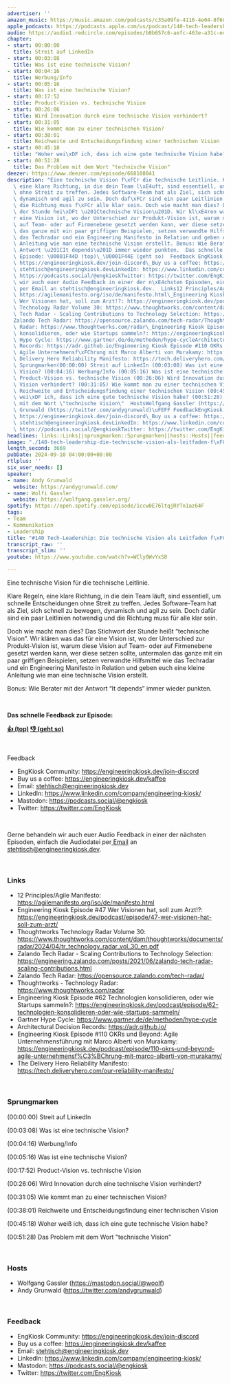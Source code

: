 ```yaml
---
advertiser: ''
amazon_music: https://music.amazon.com/podcasts/c35a09fe-4116-4e04-8f68-77d61b112e46/episodes/d5bf23c7-f2d3-4307-bd27-5c98b0780330/engineering-kiosk-140-tech-leadership-die-technische-vision-als-leitfaden-f%C3%BCr-teams
apple_podcasts: https://podcasts.apple.com/us/podcast/140-tech-leadership-die-technische-vision-als-leitfaden/id1603082924?i=1000668967484&uo=4
audio: https://audio1.redcircle.com/episodes/b0b657c6-aefc-463e-a31c-ed179adba554/stream.mp3
chapter:
- start: 00:00:00
  title: Streit auf LinkedIn
- start: 00:03:08
  title: Was ist eine technische Vision?
- start: 00:04:16
  title: Werbung/Info
- start: 00:05:16
  title: Was ist eine technische Vision?
- start: 00:17:52
  title: Product-Vision vs. technische Vision
- start: 00:26:06
  title: Wird Innovation durch eine technische Vision verhindert?
- start: 00:31:05
  title: Wie kommt man zu einer technischen Vision?
- start: 00:38:01
  title: Reichweite und Entscheidungsfindung einer technischen Vision
- start: 00:45:18
  title: "Woher wei\xDF ich, dass ich eine gute technische Vision habe?"
- start: 00:51:28
  title: Das Problem mit dem Wort "technische Vision"
deezer: https://www.deezer.com/episode/668108041
description: "Eine technische Vision f\xFCr die technische Leitlinie. Klare Regeln,\
  \ eine klare Richtung, in die dein Team l\xE4uft, sind essentiell, um schnelle Entscheidungen\
  \ ohne Streit zu treffen. Jedes Software-Team hat als Ziel, sich schnell zu bewegen,\
  \ dynamisch und agil zu sein. Doch daf\xFCr sind ein paar Leitlinien notwendig und\
  \ die Richtung muss f\xFCr alle klar sein. Doch wie macht man dies? Das Stichwort\
  \ der Stunde hei\xDFt \u201Ctechnische Vision\u201D. Wir kl\xE4ren was das f\xFC\
  r eine Vision ist, wo der Unterschied zur Produkt-Vision ist, warum diese Vision\
  \ auf Team- oder auf Firmenebene gesetzt werden kann, wer diese setzen sollte, untermalen\
  \ das ganze mit ein paar griffigen Beispielen, setzen verwandte Hilfsmittel wie\
  \ das Techradar und ein Engineering Manifesto in Relation und geben euch eine kleine\
  \ Anleitung wie man eine technische Vision erstellt. Bonus: Wie Berater mit der\
  \ Antwort \u201CIt depends\u201D immer wieder punkten.  Das schnelle Feedback zur\
  \ Episode: \U0001F44D (top)\_\U0001F44E (geht so)  Feedback EngKiosk Community:\
  \ https://engineeringkiosk.dev/join-discord\_Buy us a coffee: https://engineeringkiosk.dev/kaffeeEmail:\
  \ stehtisch@engineeringkiosk.devLinkedIn: https://www.linkedin.com/company/engineering-kiosk/Mastodon:\
  \ https://podcasts.social/@engkioskTwitter: https://twitter.com/EngKiosk Gerne behandeln\
  \ wir auch euer Audio Feedback in einer der n\xE4chsten Episoden, einfach die Audiodatei\
  \ per Email an stehtisch@engineeringkiosk.dev.  Links12 Principles/Agile Manifesto:\
  \ https://agilemanifesto.org/iso/de/manifesto.html\_Engineering Kiosk Episode #47\
  \ Wer Visionen hat, soll zum Arzt!?: https://engineeringkiosk.dev/podcast/episode/47-wer-visionen-hat-soll-zum-arzt/Thoughtworks\
  \ Technology Radar Volume 30: https://www.thoughtworks.com/content/dam/thoughtworks/documents/radar/2024/04/tr_technology_radar_vol_30_en.pdfZalando\
  \ Tech Radar - Scaling Contributions to Technology Selection: https://engineering.zalando.com/posts/2021/06/zalando-tech-radar-scaling-contributions.html\_\
  Zalando Tech Radar: https://opensource.zalando.com/tech-radar/Thoughtworks - Technology\
  \ Radar: https://www.thoughtworks.com/radar\_Engineering Kiosk Episode #62 Technologien\
  \ konsolidieren, oder wie Startups sammeln?: https://engineeringkiosk.dev/podcast/episode/62-technologien-konsolidieren-oder-wie-startups-sammeln/Gartner\
  \ Hype Cycle: https://www.gartner.de/de/methoden/hype-cycleArchitectural Decision\
  \ Records: https://adr.github.io/Engineering Kiosk Episode #110 OKRs und Beyond:\
  \ Agile Unternehmensf\xFChrung mit Marco Alberti von Murakamy: https://engineeringkiosk.dev/podcast/episode/110-okrs-und-beyond-agile-unternehmensf%C3%BChrung-mit-marco-alberti-von-murakamy/The\
  \ Delivery Hero Reliability Manifesto: https://tech.deliveryhero.com/our-reliability-manifesto/\
  \ Sprungmarken(00:00:00) Streit auf LinkedIn (00:03:08) Was ist eine technische\
  \ Vision? (00:04:16) Werbung/Info (00:05:16) Was ist eine technische Vision? (00:17:52)\
  \ Product-Vision vs. technische Vision (00:26:06) Wird Innovation durch eine technische\
  \ Vision verhindert? (00:31:05) Wie kommt man zu einer technischen Vision? (00:38:01)\
  \ Reichweite und Entscheidungsfindung einer technischen Vision (00:45:18) Woher\
  \ wei\xDF ich, dass ich eine gute technische Vision habe? (00:51:28) Das Problem\
  \ mit dem Wort \"technische Vision\"  HostsWolfgang Gassler (https://mastodon.social/@woolf)Andy\
  \ Grunwald (https://twitter.com/andygrunwald)\uFEFF FeedbackEngKiosk Community:\
  \ https://engineeringkiosk.dev/join-discord\_Buy us a coffee: https://engineeringkiosk.dev/kaffeeEmail:\
  \ stehtisch@engineeringkiosk.devLinkedIn: https://www.linkedin.com/company/engineering-kiosk/Mastodon:\
  \ https://podcasts.social/@engkioskTwitter: https://twitter.com/EngKiosk"
headlines: links::Links||sprungmarken::Sprungmarken||hosts::Hosts||feedback::Feedback
image: "./140-tech-leadership-die-technische-vision-als-leitfaden-f\xFCr-teams.jpg"
length_second: 3669
pubDate: 2024-09-10 04:00:00+00:00
rtlplus: ''
six_user_needs: []
speaker:
- name: Andy Grunwald
  website: https://andygrunwald.com/
- name: Wolfi Gassler
  website: https://wolfgang.gassler.org/
spotify: https://open.spotify.com/episode/1ccw0E76ltqjRYTn1az64F
tags:
- Team
- Kommunikation
- Leadership
title: "#140 Tech-Leadership: Die technische Vision als Leitfaden f\xFCr Teams"
transcript_raw: ''
transcript_slim: ''
youtube: https://www.youtube.com/watch?v=WCly0WvYxS8

---
```

<p>Eine technische Vision für die technische Leitlinie.</p><p>Klare Regeln, eine klare Richtung, in die dein Team läuft, sind essentiell, um schnelle Entscheidungen ohne Streit zu treffen. Jedes Software-Team hat als Ziel, sich schnell zu bewegen, dynamisch und agil zu sein. Doch dafür sind ein paar Leitlinien notwendig und die Richtung muss für alle klar sein.</p><p>Doch wie macht man dies? Das Stichwort der Stunde heißt “technische Vision”. Wir klären was das für eine Vision ist, wo der Unterschied zur Produkt-Vision ist, warum diese Vision auf Team- oder auf Firmenebene gesetzt werden kann, wer diese setzen sollte, untermalen das ganze mit ein paar griffigen Beispielen, setzen verwandte Hilfsmittel wie das Techradar und ein Engineering Manifesto in Relation und geben euch eine kleine Anleitung wie man eine technische Vision erstellt.</p><p>Bonus: Wie Berater mit der Antwort “It depends” immer wieder punkten.</p><p><br></p><p><strong>Das schnelle Feedback zur Episode:</strong></p><p><a href="https://api.openpodcast.dev/feedback/140/upvote" rel="nofollow"><strong>👍 (top)</strong></a><strong> </strong><a href="https://api.openpodcast.dev/feedback/140/downvote" rel="nofollow"><strong>👎 (geht so)</strong></a></p><p><br></p><p>Feedback</p><ul><li>EngKiosk Community: <a href="https://engineeringkiosk.dev/join-discord">https://engineeringkiosk.dev/join-discord</a> </li><li>Buy us a coffee: <a href="https://engineeringkiosk.dev/kaffee">https://engineeringkiosk.dev/kaffee</a></li><li>Email: <a href="mailto:stehtisch@engineeringkiosk.dev" rel="nofollow">stehtisch@engineeringkiosk.dev</a></li><li>LinkedIn: <a href="https://www.linkedin.com/company/engineering-kiosk/" rel="nofollow">https://www.linkedin.com/company/engineering-kiosk/</a></li><li>Mastodon: <a href="https://podcasts.social/@engkiosk" rel="nofollow">https://podcasts.social/@engkiosk</a></li><li>Twitter: <a href="https://twitter.com/EngKiosk" rel="nofollow">https://twitter.com/EngKiosk</a></li></ul><p><br></p><p>Gerne behandeln wir auch euer Audio Feedback in einer der nächsten Episoden, einfach die Audiodatei per<a href="https://engineeringkiosk.dev/kontakt/"> Email</a> an <a href="mailto:stehtisch@engineeringkiosk.dev" rel="nofollow">stehtisch@engineeringkiosk.dev</a>.</p><p><br></p><h3 id="links">Links</h3><ul><li>12 Principles/Agile Manifesto: <a href="https://agilemanifesto.org/iso/de/manifesto.html" rel="nofollow">https://agilemanifesto.org/iso/de/manifesto.html</a> </li><li>Engineering Kiosk Episode #47 Wer Visionen hat, soll zum Arzt!?: <a href="https://engineeringkiosk.dev/podcast/episode/47-wer-visionen-hat-soll-zum-arzt/">https://engineeringkiosk.dev/podcast/episode/47-wer-visionen-hat-soll-zum-arzt/</a></li><li>Thoughtworks Technology Radar Volume 30: <a href="https://www.thoughtworks.com/content/dam/thoughtworks/documents/radar/2024/04/tr_technology_radar_vol_30_en.pdf" rel="nofollow">https://www.thoughtworks.com/content/dam/thoughtworks/documents/radar/2024/04/tr_technology_radar_vol_30_en.pdf</a></li><li>Zalando Tech Radar - Scaling Contributions to Technology Selection: <a href="https://engineering.zalando.com/posts/2021/06/zalando-tech-radar-scaling-contributions.html" rel="nofollow">https://engineering.zalando.com/posts/2021/06/zalando-tech-radar-scaling-contributions.html</a> </li><li>Zalando Tech Radar: <a href="https://opensource.zalando.com/tech-radar/" rel="nofollow">https://opensource.zalando.com/tech-radar/</a></li><li>Thoughtworks - Technology Radar: <a href="https://www.thoughtworks.com/radar" rel="nofollow">https://www.thoughtworks.com/radar</a> </li><li>Engineering Kiosk Episode #62 Technologien konsolidieren, oder wie Startups sammeln?: <a href="https://engineeringkiosk.dev/podcast/episode/62-technologien-konsolidieren-oder-wie-startups-sammeln/">https://engineeringkiosk.dev/podcast/episode/62-technologien-konsolidieren-oder-wie-startups-sammeln/</a></li><li>Gartner Hype Cycle: <a href="https://www.gartner.de/de/methoden/hype-cycle" rel="nofollow">https://www.gartner.de/de/methoden/hype-cycle</a></li><li>Architectural Decision Records: <a href="https://adr.github.io/" rel="nofollow">https://adr.github.io/</a></li><li>Engineering Kiosk Episode #110 OKRs und Beyond: Agile Unternehmensführung mit Marco Alberti von Murakamy: <a href="https://engineeringkiosk.dev/podcast/episode/110-okrs-und-beyond-agile-unternehmensf%C3%BChrung-mit-marco-alberti-von-murakamy/">https://engineeringkiosk.dev/podcast/episode/110-okrs-und-beyond-agile-unternehmensf%C3%BChrung-mit-marco-alberti-von-murakamy/</a></li><li>The Delivery Hero Reliability Manifesto: <a href="https://tech.deliveryhero.com/our-reliability-manifesto/" rel="nofollow">https://tech.deliveryhero.com/our-reliability-manifesto/</a></li></ul><p><br></p><h3 id="sprungmarken">Sprungmarken</h3><p>(00:00:00) Streit auf LinkedIn</p><p>(00:03:08) Was ist eine technische Vision?</p><p>(00:04:16) Werbung/Info</p><p>(00:05:16) Was ist eine technische Vision?</p><p>(00:17:52) Product-Vision vs. technische Vision</p><p>(00:26:06) Wird Innovation durch eine technische Vision verhindert?</p><p>(00:31:05) Wie kommt man zu einer technischen Vision?</p><p>(00:38:01) Reichweite und Entscheidungsfindung einer technischen Vision</p><p>(00:45:18) Woher weiß ich, dass ich eine gute technische Vision habe?</p><p>(00:51:28) Das Problem mit dem Wort &#34;technische Vision&#34;</p><p><br></p><h3 id="hosts">Hosts</h3><ul><li>Wolfgang Gassler (<a href="https://mastodon.social/@woolf" rel="nofollow">https://mastodon.social/@woolf</a>)</li><li>Andy Grunwald (<a href="https://twitter.com/andygrunwald" rel="nofollow">https://twitter.com/andygrunwald</a>)</li></ul><p>﻿</p><h3 id="feedback">Feedback</h3><ul><li>EngKiosk Community: <a href="https://engineeringkiosk.dev/join-discord">https://engineeringkiosk.dev/join-discord</a> </li><li>Buy us a coffee: <a href="https://engineeringkiosk.dev/kaffee">https://engineeringkiosk.dev/kaffee</a></li><li>Email: <a href="mailto:stehtisch@engineeringkiosk.dev" rel="nofollow">stehtisch@engineeringkiosk.dev</a></li><li>LinkedIn: <a href="https://www.linkedin.com/company/engineering-kiosk/" rel="nofollow">https://www.linkedin.com/company/engineering-kiosk/</a></li><li>Mastodon: <a href="https://podcasts.social/@engkiosk" rel="nofollow">https://podcasts.social/@engkiosk</a></li><li>Twitter: <a href="https://twitter.com/EngKiosk" rel="nofollow">https://twitter.com/EngKiosk</a></li></ul>